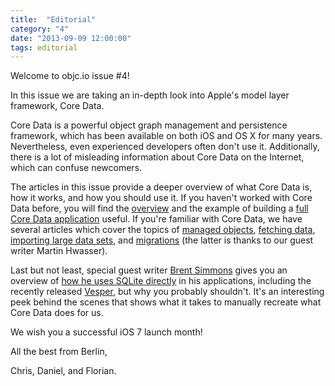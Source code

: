 ```yaml
---
title:  "Editorial"
category: "4"
date: "2013-09-09 12:00:00"
tags: editorial
---
```


[100]:/issue-4/importing-large-data-sets-into-core-data.html
[200]:/issue-4/core-data-models-and-model-objects.html
[300]:/issue-4/core-data-overview.html
[400]:/issue-4/full-core-data-application.html
[500]:/issue-4/SQLite-instead-of-core-data.html
[600]:/issue-4/core-data-fetch-requests.html
[700]:/issue-4/core-data-migration.html


Welcome to objc.io issue #4!

In this issue we are taking an in-depth look into Apple's model layer framework, Core Data.

Core Data is a powerful object graph management and persistence framework, which has been available on both iOS and OS X for many years. Nevertheless, even experienced developers often don't use it. Additionally, there is a lot of misleading information about Core Data on the Internet, which can confuse newcomers.

The articles in this issue provide a deeper overview of what Core Data is, how it works, and how you should use it. If you haven't worked with Core Data before, you will find the [overview][300] and the example of building a [full Core Data application][400] useful. If you're familiar with Core Data, we have several articles which cover the topics of [managed objects][200], [fetching data][600], [importing large data sets][100], and [migrations][700] (the latter is thanks to our guest writer Martin Hwasser).

Last but not least, special guest writer [Brent Simmons](http://inessential.com) gives you an overview of [how he uses SQLite directly][500] in his applications, including the recently released [Vesper](http://vesperapp.co), but why you probably shouldn't. It's an interesting peek behind the scenes that shows what it takes to manually recreate what Core Data does for us.  

We wish you a successful iOS 7 launch month!

All the best from Berlin,

Chris, Daniel, and Florian.


[100]:/issue-4/importing-large-data-sets-into-core-data.html
[110]:/issue-4/importing-large-data-sets-into-core-data.html#efficient-importing
[120]:/issue-4/importing-large-data-sets-into-core-data.html#user-generated-data

[200]:/issue-4/core-data-models-and-model-objects.html
[210]:/issue-4/core-data-models-and-model-objects.html#managed-objects
[220]:/issue-4/core-data-models-and-model-objects.html#validation
[230]:/issue-4/core-data-models-and-model-objects.html#ivars-in-managed-object-classes
[240]:/issue-4/core-data-models-and-model-objects.html#entity-vs-class-hierarchy
[250]:/issue-4/core-data-models-and-model-objects.html#creating-objects
[260]:/issue-4/core-data-models-and-model-objects.html#indexes

[300]:/issue-4/core-data-overview.html
[310]:/issue-4/core-data-overview.html#complicated-stacks
[320]:/issue-4/core-data-overview.html#getting-to-objects

[400]:/issue-4/full-core-data-application.html

[500]:/issue-4/SQLite-instead-of-core-data.html

[600]:/issue-4/core-data-fetch-requests.html

[700]:/issue-4/core-data-migration.html